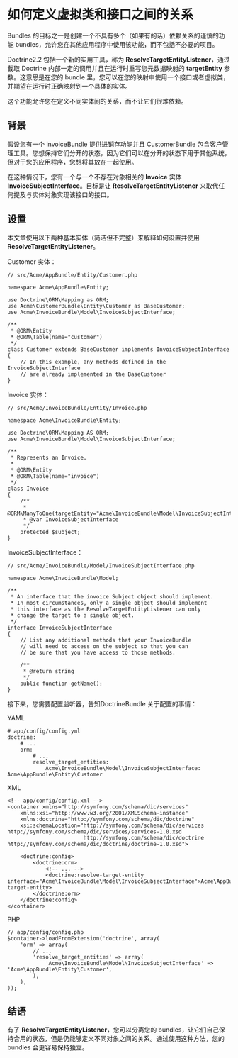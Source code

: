 # 如何定义虚拟类和接口之间的关系

Bundles 的目标之一是创建一个不具有多个（如果有的话）依赖关系的谨慎的功能 bundles，允许您在其他应用程序中使用该功能，而不包括不必要的项目。

Doctrine2.2 包括一个新的实用工具，称为 **ResolveTargetEntityListener**，通过截取 Doctrine 内部一定的调用并且在运行时重写您元数据映射的 **targetEntity** 参数。这意思是在您的 bundle 里，您可以在您的映射中使用一个接口或者虚拟类，并期望在运行时正确映射到一个具体的实体。

这个功能允许您在定义不同实体间的关系，而不让它们很难依赖。

## 背景

假设您有一个 invoiceBundle 提供进销存功能并且 CustomerBundle 包含客户管理工具。您想保持它们分开的状态，因为它们可以在分开的状态下用于其他系统，但对于您的应用程序，您想将其放在一起使用。

在这种情况下，您有一个与一个不存在对象相关的 **Invoice** 实体 **InvoiceSubjectInterface**。目标是让 **ResolveTargetEntityListener** 来取代任何提及与实体对象实现该接口的接口。

## 设置

本文章使用以下两种基本实体（简洁但不完整）来解释如何设置并使用 **ResolveTargetEntityListener**。

Customer 实体：

```
// src/Acme/AppBundle/Entity/Customer.php

namespace Acme\AppBundle\Entity;

use Doctrine\ORM\Mapping as ORM;
use Acme\CustomerBundle\Entity\Customer as BaseCustomer;
use Acme\InvoiceBundle\Model\InvoiceSubjectInterface;

/**
 * @ORM\Entity
 * @ORM\Table(name="customer")
 */
class Customer extends BaseCustomer implements InvoiceSubjectInterface
{
    // In this example, any methods defined in the InvoiceSubjectInterface
    // are already implemented in the BaseCustomer
}
```

Invoice 实体：

```
// src/Acme/InvoiceBundle/Entity/Invoice.php

namespace Acme\InvoiceBundle\Entity;

use Doctrine\ORM\Mapping AS ORM;
use Acme\InvoiceBundle\Model\InvoiceSubjectInterface;

/**
 * Represents an Invoice.
 *
 * @ORM\Entity
 * @ORM\Table(name="invoice")
 */
class Invoice
{
    /**
     * @ORM\ManyToOne(targetEntity="Acme\InvoiceBundle\Model\InvoiceSubjectInterface")
     * @var InvoiceSubjectInterface
     */
    protected $subject;
}
```

InvoiceSubjectInterface：

```
// src/Acme/InvoiceBundle/Model/InvoiceSubjectInterface.php

namespace Acme\InvoiceBundle\Model;

/**
 * An interface that the invoice Subject object should implement.
 * In most circumstances, only a single object should implement
 * this interface as the ResolveTargetEntityListener can only
 * change the target to a single object.
 */
interface InvoiceSubjectInterface
{
    // List any additional methods that your InvoiceBundle
    // will need to access on the subject so that you can
    // be sure that you have access to those methods.

    /**
     * @return string
     */
    public function getName();
}
```

接下来，您需要配置监听器，告知DoctrineBundle 关于配置的事情：

YAML

```
# app/config/config.yml
doctrine:
    # ...
    orm:
        # ...
        resolve_target_entities:
            Acme\InvoiceBundle\Model\InvoiceSubjectInterface: Acme\AppBundle\Entity\Customer
```

XML

```
<!-- app/config/config.xml -->
<container xmlns="http://symfony.com/schema/dic/services"
    xmlns:xsi="http://www.w3.org/2001/XMLSchema-instance"
    xmlns:doctrine="http://symfony.com/schema/dic/doctrine"
    xsi:schemaLocation="http://symfony.com/schema/dic/services http://symfony.com/schema/dic/services/services-1.0.xsd
                        http://symfony.com/schema/dic/doctrine http://symfony.com/schema/dic/doctrine/doctrine-1.0.xsd">

    <doctrine:config>
        <doctrine:orm>
            <!-- ... -->
            <doctrine:resolve-target-entity interface="Acme\InvoiceBundle\Model\InvoiceSubjectInterface">Acme\AppBundle\Entity\Customer</doctrine:resolve-target-entity>
        </doctrine:orm>
    </doctrine:config>
</container>
```

PHP

```
// app/config/config.php
$container->loadFromExtension('doctrine', array(
    'orm' => array(
        // ...
        'resolve_target_entities' => array(
            'Acme\InvoiceBundle\Model\InvoiceSubjectInterface' => 'Acme\AppBundle\Entity\Customer',
        ),
    ),
));
```

## 结语

有了 **ResolveTargetEntityListener**，您可以分离您的 bundles，让它们自己保持合用的状态，但是仍能够定义不同对象之间的关系。通过使用这种方法，您的 bundles 会更容易保持独立。
